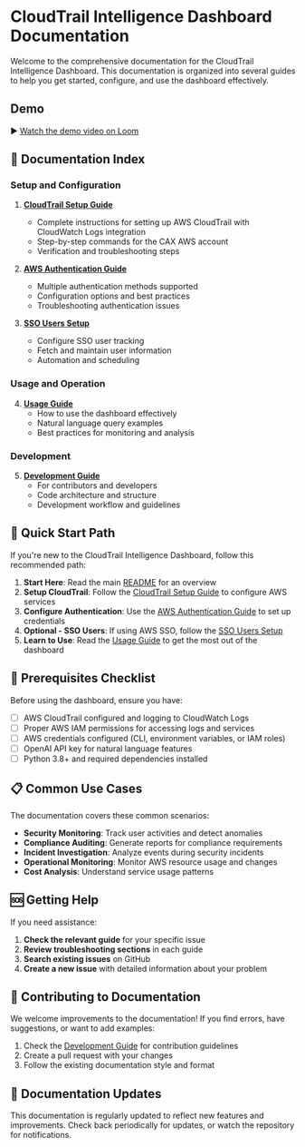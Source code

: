# CloudTrail Intelligence Dashboard Documentation

Welcome to the comprehensive documentation for the CloudTrail Intelligence Dashboard. This documentation is organized into several guides to help you get started, configure, and use the dashboard effectively.

## Demo
▶️ [Watch the demo video on Loom](https://www.loom.com/share/3dfab1bef99d49d99a9456f8914bbd79)


## 📖 Documentation Index

### Setup and Configuration

1. **[CloudTrail Setup Guide](cloudtrail-setup.md)**
   - Complete instructions for setting up AWS CloudTrail with CloudWatch Logs integration
   - Step-by-step commands for the CAX AWS account
   - Verification and troubleshooting steps

2. **[AWS Authentication Guide](aws-authentication.md)**
   - Multiple authentication methods supported
   - Configuration options and best practices
   - Troubleshooting authentication issues

3. **[SSO Users Setup](sso-users-setup.md)**
   - Configure SSO user tracking
   - Fetch and maintain user information
   - Automation and scheduling

### Usage and Operation

4. **[Usage Guide](usage-guide.md)**
   - How to use the dashboard effectively
   - Natural language query examples
   - Best practices for monitoring and analysis

### Development

5. **[Development Guide](development.md)**
   - For contributors and developers
   - Code architecture and structure
   - Development workflow and guidelines

## 🚀 Quick Start Path

If you're new to the CloudTrail Intelligence Dashboard, follow this recommended path:

1. **Start Here**: Read the main [README](../README.md) for an overview
2. **Setup CloudTrail**: Follow the [CloudTrail Setup Guide](cloudtrail-setup.md) to configure AWS services
3. **Configure Authentication**: Use the [AWS Authentication Guide](aws-authentication.md) to set up credentials
4. **Optional - SSO Users**: If using AWS SSO, follow the [SSO Users Setup](sso-users-setup.md)
5. **Learn to Use**: Read the [Usage Guide](usage-guide.md) to get the most out of the dashboard

## 🔧 Prerequisites Checklist

Before using the dashboard, ensure you have:

- [ ] AWS CloudTrail configured and logging to CloudWatch Logs
- [ ] Proper AWS IAM permissions for accessing logs and services
- [ ] AWS credentials configured (CLI, environment variables, or IAM roles)
- [ ] OpenAI API key for natural language features
- [ ] Python 3.8+ and required dependencies installed

## 📋 Common Use Cases

The documentation covers these common scenarios:

- **Security Monitoring**: Track user activities and detect anomalies
- **Compliance Auditing**: Generate reports for compliance requirements
- **Incident Investigation**: Analyze events during security incidents
- **Operational Monitoring**: Monitor AWS resource usage and changes
- **Cost Analysis**: Understand service usage patterns

## 🆘 Getting Help

If you need assistance:

1. **Check the relevant guide** for your specific issue
2. **Review troubleshooting sections** in each guide
3. **Search existing issues** on GitHub
4. **Create a new issue** with detailed information about your problem

## 📝 Contributing to Documentation

We welcome improvements to the documentation! If you find errors, have suggestions, or want to add examples:

1. Check the [Development Guide](development.md) for contribution guidelines
2. Create a pull request with your changes
3. Follow the existing documentation style and format

## 🔄 Documentation Updates

This documentation is regularly updated to reflect new features and improvements. Check back periodically for updates, or watch the repository for notifications. 
